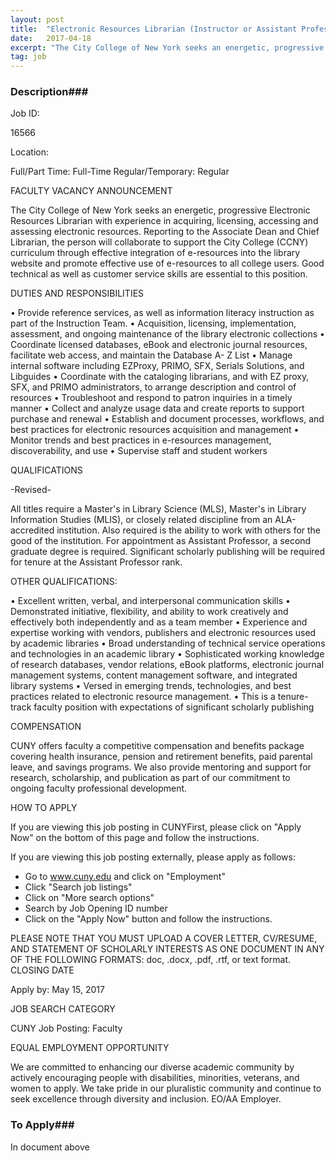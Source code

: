 ```yaml
---
layout: post
title:  "Electronic Resources Librarian (Instructor or Assistant Professor) - City College, CUNY"
date:   2017-04-18
excerpt: "The City College of New York seeks an energetic, progressive Electronic Resources Librarian with experience in acquiring, licensing, accessing and assessing electronic resources. Reporting to the Associate Dean and Chief Librarian, the person will collaborate to support the City College (CCNY) curriculum through effective integration of e-resources into the library website and promote effective use of e-resources to all college users. Good technical as well as customer service skills are essential to this position."
tag: job
---
```


### Description###

Job ID:  

16566

Location:                             

Full/Part Time:
Full-Time
Regular/Temporary:
Regular

FACULTY VACANCY ANNOUNCEMENT

The City College of New York seeks an energetic, progressive Electronic Resources Librarian with experience in acquiring, licensing, accessing and assessing electronic resources. Reporting to the Associate Dean and Chief Librarian, the person will collaborate to support the City College (CCNY) curriculum through effective integration of e-resources into the library website and promote effective use of e-resources to all college users. Good technical as well as customer service skills are essential to this position.

DUTIES AND RESPONSIBILITIES

• Provide reference services, as well as information literacy instruction as part of the Instruction Team.
• Acquisition, licensing, implementation, assessment, and ongoing maintenance of the library electronic collections
• Coordinate licensed databases, eBook and electronic journal resources, facilitate web access, and maintain the Database A- Z List
• Manage internal software including EZProxy, PRIMO, SFX, Serials Solutions, and Libguides
• Coordinate with the cataloging librarians, and with EZ proxy, SFX, and PRIMO administrators, to arrange description and control of resources
• Troubleshoot and respond to patron inquiries in a timely manner
• Collect and analyze usage data and create reports to support purchase and renewal
• Establish and document processes, workflows, and best practices for electronic resources acquisition and management
• Monitor trends and best practices in e-resources management, discoverability, and use
• Supervise staff and student workers

QUALIFICATIONS

-Revised-

All titles require a Master's in Library Science (MLS), Master's in Library Information Studies (MLIS), or closely related discipline from an ALA-accredited institution.  Also required is the ability to work with others for the good of the institution. For appointment as Assistant Professor, a second graduate degree is required. Significant scholarly publishing will be required for tenure at the Assistant Professor rank.

OTHER QUALIFICATIONS:

• Excellent written, verbal, and interpersonal communication skills
• Demonstrated initiative, flexibility, and ability to work creatively and effectively both independently and as a team member
• Experience and expertise working with vendors, publishers and electronic resources used by academic libraries
• Broad understanding of technical service operations and technologies in an academic library
• Sophisticated working knowledge of research databases, vendor relations, eBook platforms, electronic journal management systems, content management software, and integrated library systems
• Versed in emerging trends, technologies, and best practices related to electronic resource management.
• This is a tenure-track faculty position with expectations of significant scholarly publishing

COMPENSATION

CUNY offers faculty a competitive compensation and benefits package covering health insurance, pension and retirement benefits, paid parental leave, and savings programs.  We also provide mentoring and support for research, scholarship, and publication as part of our commitment to ongoing faculty professional development.

HOW TO APPLY

If you are viewing this job posting in CUNYFirst, please click on "Apply Now" on the bottom of this page and follow the instructions.  

If you are viewing this job posting externally, please apply as follows:

- Go to www.cuny.edu and click on "Employment"
- Click "Search job listings"
- Click on "More search options"
- Search by Job Opening ID number
- Click on the "Apply Now" button and follow the instructions.

PLEASE NOTE THAT YOU MUST UPLOAD A COVER LETTER, CV/RESUME, AND STATEMENT OF SCHOLARLY INTERESTS AS ONE DOCUMENT IN ANY OF THE FOLLOWING FORMATS: doc, .docx, .pdf, .rtf, or text format.
CLOSING DATE  



Apply by: May 15, 2017      



JOB SEARCH CATEGORY

CUNY Job Posting: Faculty

EQUAL EMPLOYMENT OPPORTUNITY

We are committed to enhancing our diverse academic community by actively encouraging people with disabilities, minorities, veterans, and women to apply.  We take pride in our pluralistic community and continue to seek excellence through diversity and inclusion. EO/AA Employer.













### To Apply###

In document above






